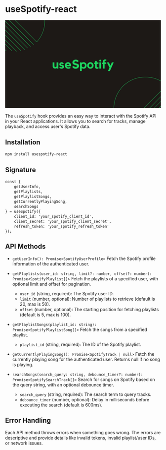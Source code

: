 # useSpotify-react

![useSpotify](../cover.jpg)

The `useSpotify` hook provides an easy way to interact with the Spotify API in your React applications. It allows you to search for tracks, manage playback, and access user's Spotify data.

## Installation

```bash
npm install usespotify-react
```

## Signature
```
const {
    getUserInfo,
    getPlaylists,
    getPlaylistSongs,
    getCurrentlyPlayingSong,
    searchSongs
} = useSpotify({
    client_id: 'your_spotify_client_id',
    client_secret: 'your_spotify_client_secret',
    refresh_token: 'your_spotify_refresh_token'
});
```

## API Methods
- `getUserInfo(): Promise<SpotifyUserProfile>`
    Fetch the Spotify profile information of the authenticated user.

- `getPlaylists(user_id: string, limit?: number, offset?: number): Promise<SpotifyPlaylist[]>`
    Fetch the playlists of a specified user, with optional limit and offset for pagination.
    - `user_id` (string, required): The Spotify user ID.
    - `limit` (number, optional): Number of playlists to retrieve (default is 20, max is 50).
    - `offset` (number, optional): The starting position for fetching playlists (default is 5, max is 100).

- `getPlaylistSongs(playlist_id: string): Promise<SpotifyPlaylistSong[]>`
    Fetch the songs from a specified playlist.
    - `playlist_id` (string, required): The ID of the Spotify playlist.

- `getCurrentlyPlayingSong(): Promise<SpotifyTrack | null>`
    Fetch the currently playing song for the authenticated user. Returns null if no song is playing.

- `searchSongs(search_query: string, debounce_timer?: number): Promise<SpotifySearchTrack[]>`
    Search for songs on Spotify based on the query string, with an optional debounce timer.
    - `search_query` (string, required): The search term to query tracks.
    - `debounce_timer` (number, optional): Delay in milliseconds before executing the search (default is 600ms).

## Error Handling
Each API method throws errors when something goes wrong. The errors are descriptive and provide details like invalid tokens, invalid playlist/user IDs, or network issues.